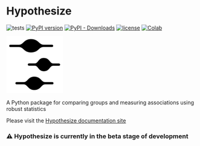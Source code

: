 # Hypothesize
![tests](https://github.com/Alcampopiano/hypothesize/workflows/tests/badge.svg)
[![PyPI version](https://img.shields.io/pypi/v/hypothesize?style=flat-square)](https://pypi.org/project/hypothesize/)
[![PyPI - Downloads](https://img.shields.io/pypi/dw/hypothesize?style=flat-square)](https://pypistats.org/packages/hypothesize)
[![license](https://img.shields.io/pypi/l/hypothesize?style=flat-square)](https://github.com/Alcampopiano/hypothesize/blob/master/LICENSE)
[![Colab](https://colab.research.google.com/assets/colab-badge.svg)](https://colab.research.google.com/github/Alcampopiano/hypothesize/blob/master/examples/hypothesize_notebook_for_colab.ipynb)

<img src="https://github.com/Alcampopiano/hypothesize/blob/master/docs/docs/img/vp_inv.png?raw=true" alt="drawing" width="150"/>

A Python package for comparing groups and measuring associations using robust statistics

Please visit the [Hypothesize documentation site](https://Alcampopiano.github.io/hypothesize/)

### :warning: Hypothesize is currently in the beta stage of development